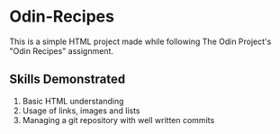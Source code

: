 # Odin-Recipes

This is a simple HTML project made while following The Odin Project's "Odin Recipes" assignment.

## Skills Demonstrated

1. Basic HTML understanding
2. Usage of links, images and lists
3. Managing a git repository with well written commits
